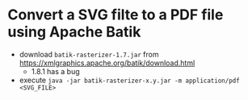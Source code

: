  # Convert a SVG filte to a PDF file using Apache Batik

* download `batik-rasterizer-1.7.jar` from https://xmlgraphics.apache.org/batik/download.html
  * 1.8.1 has a bug
* execute `java -jar batik-rasterizer-x.y.jar -m application/pdf <SVG_FILE>`
